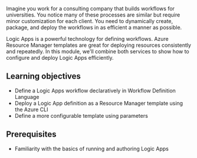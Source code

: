 
Imagine you work for a consulting company that builds workflows for universities. You notice many of these processes are similar but require minor customization for each client. You need to dynamically create, package, and deploy the workflows in as efficient a manner as possible.

Logic Apps is a powerful technology for defining workflows. Azure Resource Manager templates are great for deploying resources consistently and repeatedly. In this module, we'll combine both services to show how to configure and deploy Logic Apps efficiently.

## Learning objectives

- Define a Logic Apps workflow declaratively in Workflow Definition Language
- Deploy a Logic App definition as a Resource Manager template using the Azure CLI
- Define a more configurable template using parameters

## Prerequisites

- Familiarity with the basics of running and authoring Logic Apps
